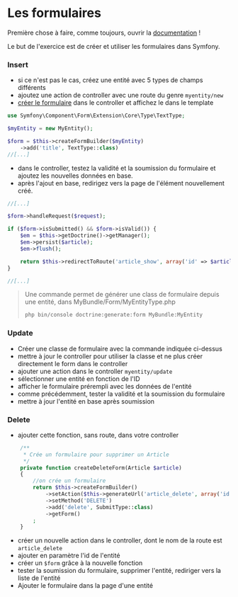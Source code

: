 # Les formulaires

Première chose à faire, comme toujours, ouvrir la [documentation](http://symfony.com/doc/current/forms.html) !

Le but de l'exercice est de créer et utiliser les formulaires dans Symfony.


### Insert

- si ce n'est pas le cas, créez une entité avec 5 types de champs différents
- ajoutez une action de controller avec une route du genre `myentity/new`
- [créer le formulaire](http://symfony.com/doc/current/forms.html#building-the-form) dans le controller et affichez le dans le template

```php
use Symfony\Component\Form\Extension\Core\Type\TextType;

$myEntity = new MyEntity();

$form = $this->createFormBuilder($myEntity)
    ->add('title', TextType::class)
//[...]

```

- dans le controller, testez la validité et la soumission du formulaire et ajoutez les nouvelles données en base.
- après l'ajout en base, redirigez vers la page de l'élément nouvellement créé.

```php
//[...]

$form->handleRequest($request);

if ($form->isSubmitted() && $form->isValid()) {
    $em = $this->getDoctrine()->getManager();
    $em->persist($article);
    $em->flush();

    return $this->redirectToRoute('article_show', array('id' => $article->getId()));
}

//[...]

```


> Une commande permet de générer une class de formulaire depuis une entité, dans MyBundle/Form/MyEntityType.php
>
> ```bash
> php bin/console doctrine:generate:form MyBundle:MyEntity
> ```


### Update

- Créer une classe de formulaire avec la commande indiquée ci-dessus
- mettre à jour le controller pour utiliser la classe et ne plus créer directement le form dans le controller
- ajouter une action dans le controller `myentity/update`
- sélectionner une entité en fonction de l'ID
- afficher le formulaire prérempli avec les données de l'entité
- comme précédemment, tester la validité et la soumission du formulaire
- mettre à jour l'entité en base après soumission


### Delete

- ajouter cette fonction, sans route, dans votre controller

```php
    /**
     * Crée un formulaire pour supprimer un Article
     */
    private function createDeleteForm(Article $article)
    {
        //on crée un formulaire
        return $this->createFormBuilder()
            ->setAction($this->generateUrl('article_delete', array('id' => $article->getId())))
            ->setMethod('DELETE')
            ->add('delete', SubmitType::class)
            ->getForm()
        ;
    }
```

- créer un nouvelle action dans le controller, dont le nom de la route est `article_delete`
- ajouter en paramètre l'id de l'entité
- créer un `$form` grâce à la nouvelle fonction
- tester la soumission du formulaire, supprimer l'entité, rediriger vers la liste de l'entité
- Ajouter le formulaire dans la page d'une entité
